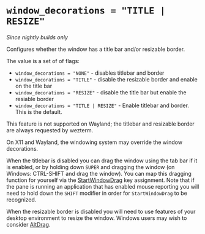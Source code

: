 # `window_decorations = "TITLE | RESIZE"`

*Since nightly builds only*

Configures whether the window has a title bar and/or resizable border.

The value is a set of of flags:

* `window_decorations = "NONE"` - disables titlebar and border
* `window_decorations = "TITLE"` - disable the resizable border and enable on the title bar
* `window_decorations = "RESIZE"` - disable the title bar but enable the resiable border
* `window_decorations = "TITLE | RESIZE"` - Enable titlebar and border.  This is the default.

This feature is not supported on Wayland; the titlebar and resizable border are
always requested by wezterm.

On X11 and Wayland, the windowing system may override the window decorations.

When the titlebar is disabled you can drag the window using the tab bar if it
is enabled, or by holding down `SUPER` and dragging the window (on Windows:
CTRL-SHIFT and drag the window).  You can map this dragging function for
yourself via the [StartWindowDrag](../keyassignment/StartWindowDrag.md) key
assignment.  Note that if the pane is running an application that has enabled
mouse reporting you will need to hold down the `SHIFT` modifier in order for
`StartWindowDrag` to be recognized.

When the resizable border is disabled you will need to use features of your
desktop environment to resize the window.  Windows users may wish to consider
[AltDrag](https://stefansundin.github.io/altdrag/).

